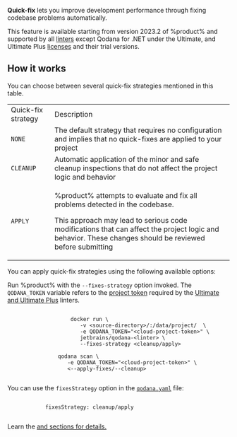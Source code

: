 [//]: # (title: Quick-fix)

**Quick-fix** lets you improve development performance through fixing codebase problems automatically.

This feature is available starting from version 2023.2 of %product% and supported by all [linters](linters.md) except
Qodana for .NET under the Ultimate, and Ultimate Plus [licenses](pricing.md) and their trial versions.

## How it works

You can choose between several quick-fix strategies mentioned in this table. 

<table>
    <tr>
        <td>Quick-fix strategy</td>
        <td>Description</td>
    </tr>
    <tr>
        <td><code>NONE</code></td>
        <td>The default strategy that requires no configuration and implies that no quick-fixes are applied to your project</td>
    </tr>
    <tr>
        <td><code>CLEANUP</code></td>
        <td>Automatic application of the minor and safe cleanup inspections that do not affect the project logic and behavior</td>
    </tr>
    <tr>
        <td><code>APPLY</code></td>
        <td>
            <p>%product% attempts to evaluate and fix all problems detected in the codebase.</p>
            <p>This approach may lead to serious code modifications that can affect the project logic and behavior. These changes
should be reviewed before submitting</p>
        </td>
    </tr>
</table>

You can apply quick-fix strategies using the following available options:

<tabs>
    <tab title="Docker and Qodana CLI" id="quick-fix-cli-docker">
        <p>Run %product% with the <code>--fixes-strategy</code> option invoked. The <code>QODANA_TOKEN</code> variable 
            refers to the <a href="project-token.md">project token</a> required by the 
            <a href="pricing.md" anchor="pricing-linters-licenses">Ultimate and Ultimate Plus</a> linters. </p>
        <tabs>
            <tab title="Docker">
                <code style="block" lang="shell" prompt="$">
                    docker run \
                       -v &lt;source-directory&gt;/:/data/project/  \
                       -e QODANA_TOKEN="&lt;cloud-project-token&gt;" \
                       jetbrains/qodana-&lt;linter&gt; \
                       --fixes-strategy &lt;cleanup/apply&gt;
                </code>
            </tab>
            <tab title="Qodana CLI">
                <code style="block" lang="shell" prompt="$">
                qodana scan \
                   -e QODANA_TOKEN="&lt;cloud-project-token&gt;" \
                   &lt;--apply-fixes/--cleanup&gt;
                </code>
            </tab>
        </tabs>
    </tab>
    <tab title="qodana.yaml" id="quick-fix-qodana-yaml">
        <p>You can use the <code>fixesStrategy</code> option in the <a href="qodana-yaml.md"><code>qodana.yaml</code></a> file:</p>
        <code style="block" lang="yaml">
            fixesStrategy: cleanup/apply
        </code>
    </tab>
    <tab title="CI pipeline" id="quick-fix-ci-pipeline">
        <p>Learn the <a href="github.md"/> and <a href="bitbucket.md"/> sections for details.</p>
    </tab>
</tabs>